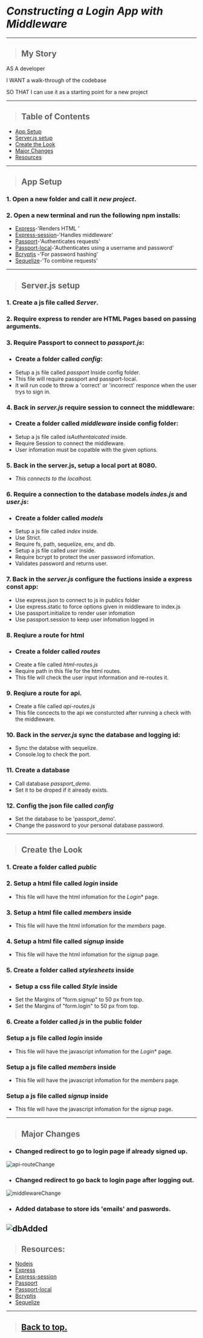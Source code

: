 # *Constructing a Login App with Middleware*
---
> ## **My Story**

AS A developer

I WANT a walk-through of the codebase

SO THAT I can use it as a starting point for a new project

---
> ## **Table of Contents**
* [App Setup](#App-Setup)
* [Server.js setup](#Server.js-setup)
* [Create the Look](#Create-the-Look)
* [Major Changes](#Major-Changes)
* [Resources](#Resources)
---
>## **App Setup**

### 1. Open a new folder and call it *new project*.
### 2. Open a new terminal and run the following npm installs: 
 * [Express](https://www.npmjs.com/package/express)-'Renders HTML '
 * [Express-session](https://www.npmjs.com/package/express-session)-'Handles middleware'
 * [Passport](https://www.npmjs.com/package/passport)-'Authenticates requests'
 * [Passport-local](https://www.npmjs.com/package/passport-local)-'Authenticates using a username and password' 
 * [Bcryptjs](https://www.npmjs.com/package/bcryptjs)
    -'For password hashing'
 * [Sequelize](https://sequelize.org/)-'To combine requests'

---
>## **Server.js setup**

### 1. Create a js file called *Server*.
### 2. Require express to render are HTML Pages based on passing arguments.
### 3. Require Passport to connect to *passport.js*:

* ### Create a folder called *config*:
* Setup a js file called *passport* Inside config folder.
* This file will require passport and passport-local.
* It will run code to throw a 'correct' or 'incorrect' responce when the user trys to sign in.

### 4. Back in *server.js* require session to connect the middleware:

* ### Create a folder called *middleware* inside config folder:
* Setup a js file called *isAuthentaicated* inside.
* Require Session to connect the middleware.
* User infomation must be copatble with the given options.

### 5. Back in the server.js, setup a local port at 8080. 
* *This connects to the localhost.*

### 6. Require a connection to the database models *indes.js* and *user.js*:
* ### Create a folder called *models*
* Setup a js file called *index* inside.
* Use Strict.
* Require fs, path, sequelize, env, and db.
* Setup a js file called *user* inside.
* Require bcrypt to protect the user password infomation.
* Validates password and returns user.

### 7. Back in the *server.js* configure the fuctions inside  a express const app:
* Use express.json to connect to js in publics folder
* Use express.static to force options given in middleware to index.js
* Use passport.initialize to render user infomation
* Use passport.session to keep user infomation logged in

### 8. Reqiure a route for html
* ### Create a folder called *routes*
* Create a file called *html-routes.js* 
* Require path in this file for the html routes. 
* This file will check the user input information and re-routes it. 
### 9. Reqiure a route for api.
* Create a file called *api-routes.js*
* This file concects to the api we consturcted after running a check with the middleware.

### 10. Back in the *server.js* sync the database and logging id:
* Sync the databse with sequelize.
* Console.log to check the port.

### 11. Create a database
* Call database *passport_demo*.
* Set it to be droped if it already exists.

### 12. Config the json file called *config*
* Set the database to be 'passport_demo'.
* Change the password to your personal database password.
---
>## **Create the Look**

### 1. Create a folder called *public* 
### 2. Setup a html file called *login* inside
* This file will have the html infomation for the *Login** page.
### 3. Setup a html file called *members* inside
* This file will have the html infomation for the *members* page.
### 4. Setup a html file called *signup* inside
* This file will have the html infomation for the *signup* page.

### 5. Create a folder called *stylesheets* inside
* ### Setup a css file called *Style* inside
* Set the Margins of "form.signup" to 50 px from top.
* Set the Margins of "form.login" to 50 px from top.

### 6. Create a folder called *js* in the public folder
### Setup a js file called *login* inside
* This file will have the javascript infomation for the *Login** page.
### Setup a js file called *members* inside
* This file will have the javascript infomation for the *members* page.
### Setup a js file called *signup* inside
* This file will have the javascript infomation for the *signup* page.
---
>## **Major Changes**

* ### Changed redirect to go to login page if already signed up.
 ![api-routeChange](api-routes.PNG)

* ### Changed redirect to go back to login page after logging out.
 ![middlewareChange](middlepic.PNG)

* ### Added database to store ids 'emails' and paswords.
![dbAdded](DB.PNG)
---
> ## **Resources:**
* [Nodejs](https://nodejs.org/en/)
* [Express](https://www.npmjs.com/package/express)
* [Express-session](https://www.npmjs.com/package/express-session)
* [Passport](https://www.npmjs.com/package/passport)
* [Passport-local](https://www.npmjs.com/package/passport-local)
* [Bcryptjs](https://www.npmjs.com/package/bcryptjs)
* [Sequelize](https://sequelize.org/)
---
>## [Back to top.](#Constructing-a-Login-App-with-Middleware)
